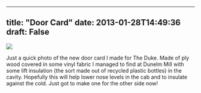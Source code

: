 
---
title: "Door Card"
date: 2013-01-28T14:49:36
draft: False
---

<a href="http://logicalgenetics.com/wp-content/uploads/2013/01/wpid-20130128_143550.jpg"><img src="http://logicalgenetics.com/wp-content/uploads/2013/01/wpid-20130128_143550.jpg"/></a>

 Just a quick photo of the new door card I made for The Duke. Made of ply wood covered in some vinyl fabric I managed to find at Dunelm Mill with some lift insulation (the sort made out of recycled plastic bottles) in the cavity. Hopefully this will help lower nose levels in the cab and to insulate against the cold. Just got to make one for the other side now!